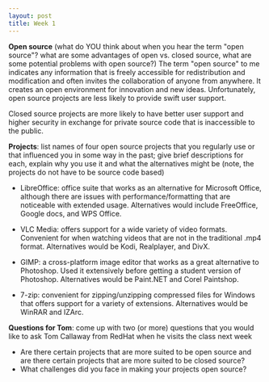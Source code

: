 ```yaml
---
layout: post
title: Week 1
---
```



**Open source** (what do YOU think about when you hear the term "open source"? what are some advantages of open vs. closed source, what are some potential problems with open source?)
  The term "open source" to me indicates any information that is freely accessible for redistribution and modification and often invites the collaboration of anyone from anywhere. It creates an open environment for innovation and new ideas. Unfortunately, open source projects are less likely to provide swift user support. 

  Closed source projects are more likely to have better user support and higher security in exchange for private source code that is inaccessible to the public. 
    
  
**Projects**: list names of four open source projects that you regularly use or that influenced you in some way in the past; give brief descriptions for each, explain why you use it and what the alternatives might be (note, the projects do not have to be source code based)  
  
  
  - LibreOffice: office suite that works as an alternative for Microsoft Office, although there are issues with performance/formatting that are noticeable with extended usage. Alternatives would include FreeOffice, Google docs, and WPS Office. 
  
  - VLC Media: offers support for a wide variety of video formats. Convenient for when watching videos that are not in the traditional .mp4 format. Alternatives would be Kodi, Realplayer, and DivX. 
  
  - GIMP: a cross-platform image editor that works as a great alternative to Photoshop. Used it extensively before getting a student version of Photoshop. Alternatives would be Paint.NET and Corel Paintshop.  
  
  - 7-zip: convenient for zipping/unzipping compressed files for Windows that offers support for a variety of extensions. Alternatives would be WinRAR and IZArc. 
  
**Questions for Tom**: come up with two (or more) questions that you would like to ask Tom Callaway from RedHat when he visits the class next week   
  
  - Are there certain projects that are more suited to be open source and are there certain projects that are more suited to be closed source? 
  - What challenges did you face in making your projects open source? 